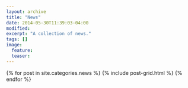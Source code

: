 ```yaml
---
layout: archive
title: "News"
date: 2014-05-30T11:39:03-04:00
modified:
excerpt: "A collection of news."
tags: []
image:
  feature:
  teaser:
---
```


<div class="tiles">
{% for post in site.categories.news %}
  {% include post-grid.html %}
{% endfor %}
</div><!-- /.tiles -->